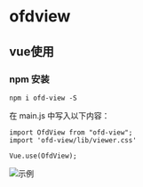 # ofdview

## vue使用

### npm 安装

```
npm i ofd-view -S
```

在 main.js 中写入以下内容：

```
import OfdView from "ofd-view";
import 'ofd-view/lib/viewer.css'

Vue.use(OfdView);
```

![示例](https://cdn.jsdelivr.net/npm/ofd-view@0.1.17/img.png)
